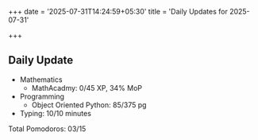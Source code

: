 +++
date = '2025-07-31T14:24:59+05:30'
title = 'Daily Updates for 2025-07-31'

+++

## Daily Update

- Mathematics
  - MathAcadmy: 0/45 XP, 34% MoP
- Programming
  - Object Oriented Python: 85/375 pg
- Typing: 10/10 minutes

Total Pomodoros: 03/15
